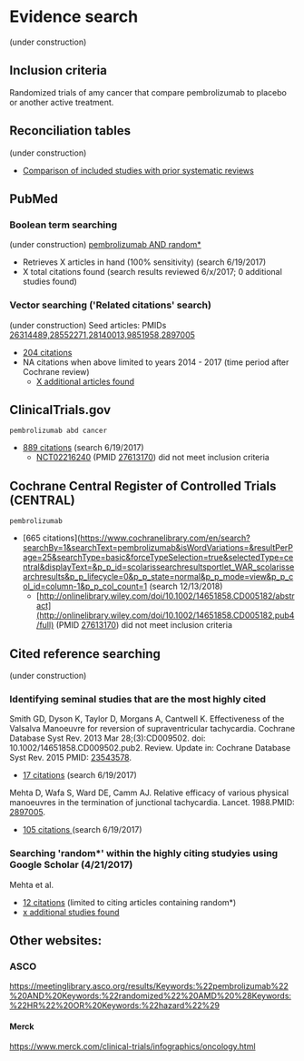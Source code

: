 # Evidence search
(under construction)
## Inclusion criteria
Randomized trials of amy cancer that compare pembrolizumab to placebo or another active treatment.

## Reconciliation tables
(under construction)
* [Comparison of included studies with prior systematic reviews](../reconciliation-tables)

## PubMed
### Boolean term searching
(under construction)
[pembrolizumab AND random\*](https://www.ncbi.nlm.nih.gov/pubmed?cmd=Search&term=pembrolizumab%20AND%20random*)
* Retrieves X articles in hand (100% sensitivity) (search 6/19/2017)
* X total citations found (search results reviewed 6/x/2017; 0 additional studies found)

### Vector searching ('Related citations' search)
(under construction)
Seed articles: PMIDs [26314489,28552271,28140013,9851958,2897005](https://www.ncbi.nlm.nih.gov/pubmed?cmd=Search&tool=SUMSearch2plugins&otool=kumclib&term=26314489%2028552271%2028140013%209851958%202897005)
* [204 citations](https://www.ncbi.nlm.nih.gov/pubmed?linkname=pubmed_pubmed&from_uid=26314489,28552271,28140013,9851958,2897005)
* NA citations when above limited to years 2014 - 2017 (time period after Cochrane review)
  * [X additional articles found](https://www.ncbi.nlm.nih.gov/pubmed?linkname=pubmed_pubmed&from_uid=15570651)

## ClinicalTrials.gov

`pembrolizumab abd cancer`
* [889 citations](https://clinicaltrials.gov/ct2/results?term=pembrolizumab&type=Intr&cond=cancer) (search 6/19/2017)
  * [NCT02216240](https://clinicaltrials.gov/ct2/show/NCT02216240) (PMID [27613170](https://www.ncbi.nlm.nih.gov/pubmed/27613170)) did not meet inclusion criteria

## Cochrane Central Register of Controlled Trials (CENTRAL)

`pembrolizumab`
* [665 citations](https://www.cochranelibrary.com/en/search?searchBy=1&searchText=pembrolizumab&isWordVariations=&resultPerPage=25&searchType=basic&forceTypeSelection=true&selectedType=central&displayText=&p_p_id=scolarissearchresultsportlet_WAR_scolarissearchresults&p_p_lifecycle=0&p_p_state=normal&p_p_mode=view&p_p_col_id=column-1&p_p_col_count=1 (search 12/13/2018)
  * [http://onlinelibrary.wiley.com/doi/10.1002/14651858.CD005182/abstract](http://onlinelibrary.wiley.com/doi/10.1002/14651858.CD005182.pub4/full) (PMID [27613170](https://www.ncbi.nlm.nih.gov/pubmed/27613170)) did not meet inclusion criteria

## Cited reference searching
(under construction)

### Identifying seminal studies that are the most highly cited
Smith GD, Dyson K, Taylor D, Morgans A, Cantwell K. Effectiveness of the Valsalva Manoeuvre for reversion of supraventricular tachycardia. Cochrane Database Syst Rev. 2013 Mar 28;(3):CD009502. doi: 10.1002/14651858.CD009502.pub2. Review. Update in: Cochrane Database Syst Rev. 2015 PMID: [23543578](http://pubmed.gov/23543578).
 * [17 citations](https://scholar.google.com/scholar?cites=2217747907445562937&as_sdt=2005&sciodt=0,5&hl=en) (search 6/19/2017)

Mehta D, Wafa S, Ward DE, Camm AJ. Relative efficacy of various physical manoeuvres in the termination of junctional tachycardia. Lancet. 1988.PMID: [2897005](http://pubmed.gov/2897005).
 * [105 citations ](https://scholar.google.com/scholar?cites=7605211014335624801) (search 6/19/2017)

### Searching 'random*' within the highly citing studyies using Google Scholar (4/21/2017)
Mehta et al. 
* [12 citations](https://scholar.google.com/scholar?q=random&btnG=&hl=en&as_sdt=0%2C5&sciodt=0%2C5&cites=7605211014335624801&scipsc=1) (limited to citing articles containing random\*)
* [x additional studies found](https://pubmed.gov/25503625,27045252)

## Other websites:

### ASCO
https://meetinglibrary.asco.org/results/Keywords:%22pembrolizumab%22%20AND%20Keywords:%22randomized%22%20AMD%20%28Keywords:%22HR%22%20OR%20Keywords:%22hazard%22%29

#### Merck
https://www.merck.com/clinical-trials/infographics/oncology.html
